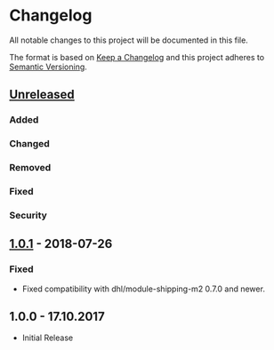 # Changelog

All notable changes to this project will be documented in this file.

The format is based on [Keep a Changelog](http://keepachangelog.com/en/1.0.0/)
and this project adheres to [Semantic Versioning](http://semver.org/spec/v2.0.0.html).

## [Unreleased]

### Added

### Changed

### Removed

### Fixed

### Security

## [1.0.1] - 2018-07-26

### Fixed

- Fixed compatibility with dhl/module-shipping-m2 0.7.0 and newer.

## 1.0.0 - 17.10.2017

- Initial Release

[Unreleased]: https://git.netresearch.de/dhl/module-shipping-m2/compare/1.0.1...develop
[1.0.1]: https://git.netresearch.de/dhl/module-shipping-m2/compare/1.0.0...1.0.1
